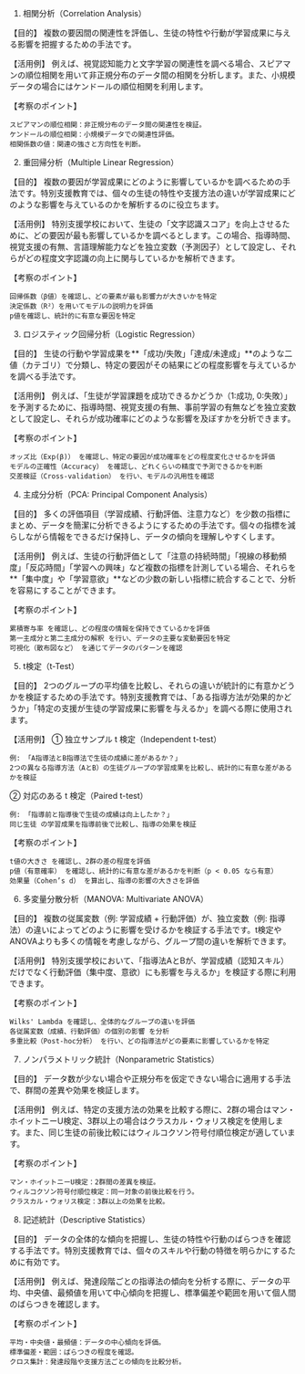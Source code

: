 1. 相関分析（Correlation Analysis）

【目的】
複数の要因間の関連性を評価し、生徒の特性や行動が学習成果に与える影響を把握するための手法です。

【活用例】
例えば、視覚認知能力と文字学習の関連性を調べる場合、スピアマンの順位相関を用いて非正規分布のデータ間の相関を分析します。また、小規模データの場合にはケンドールの順位相関を利用します。

【考察のポイント】

    スピアマンの順位相関：非正規分布のデータ間の関連性を検証。
    ケンドールの順位相関：小規模データでの関連性評価。
    相関係数の値：関連の強さと方向性を判断。



2. 重回帰分析（Multiple Linear Regression）

【目的】
複数の要因が学習成果にどのように影響しているかを調べるための手法です。特別支援教育では、個々の生徒の特性や支援方法の違いが学習成果にどのような影響を与えているのかを解析するのに役立ちます。

【活用例】
特別支援学校において、生徒の「文字認識スコア」を向上させるために、どの要因が最も影響しているかを調べるとします。この場合、指導時間、視覚支援の有無、言語理解能力などを独立変数（予測因子）として設定し、それらがどの程度文字認識の向上に関与しているかを解析できます。

【考察のポイント】

    回帰係数（β値）を確認し、どの要素が最も影響力が大きいかを特定
    決定係数（R²）を用いてモデルの説明力を評価
    p値を確認し、統計的に有意な要因を特定



3. ロジスティック回帰分析（Logistic Regression）

【目的】
生徒の行動や学習成果を**「成功/失敗」「達成/未達成」**のような二値（カテゴリ）で分類し、特定の要因がその結果にどの程度影響を与えているかを調べる手法です。

【活用例】
例えば、「生徒が学習課題を成功できるかどうか（1:成功, 0:失敗）」を予測するために、指導時間、視覚支援の有無、事前学習の有無などを独立変数として設定し、それらが成功確率にどのような影響を及ぼすかを分析できます。

【考察のポイント】

    オッズ比（Exp(β)） を確認し、特定の要因が成功確率をどの程度変化させるかを評価
    モデルの正確性（Accuracy） を確認し、どれくらいの精度で予測できるかを判断
    交差検証（Cross-validation） を行い、モデルの汎用性を確認



4. 主成分分析（PCA: Principal Component Analysis）

【目的】
多くの評価項目（学習成績、行動評価、注意力など）を少数の指標にまとめ、データを簡潔に分析できるようにするための手法です。個々の指標を減らしながら情報をできるだけ保持し、データの傾向を理解しやすくします。

【活用例】
例えば、生徒の行動評価として「注意の持続時間」「視線の移動頻度」「反応時間」「学習への興味」など複数の指標を計測している場合、それらを**「集中度」や「学習意欲」**などの少数の新しい指標に統合することで、分析を容易にすることができます。

【考察のポイント】

    累積寄与率 を確認し、どの程度の情報を保持できているかを評価
    第一主成分と第二主成分の解釈 を行い、データの主要な変動要因を特定
    可視化（散布図など） を通じてデータのパターンを確認



5. t検定（t-Test）

【目的】
2つのグループの平均値を比較し、それらの違いが統計的に有意かどうかを検証するための手法です。特別支援教育では、「ある指導方法が効果的かどうか」「特定の支援が生徒の学習成果に影響を与えるか」を調べる際に使用されます。

【活用例】
① 独立サンプル t 検定（Independent t-test）

    例: 「A指導法とB指導法で生徒の成績に差があるか？」
    2つの異なる指導方法（AとB）の生徒グループの学習成果を比較し、統計的に有意な差があるかを検証

② 対応のある t 検定（Paired t-test）

    例: 「指導前と指導後で生徒の成績は向上したか？」
    同じ生徒 の学習成果を指導前後で比較し、指導の効果を検証

【考察のポイント】

    t値の大きさ を確認し、2群の差の程度を評価
    p値（有意確率） を確認し、統計的に有意な差があるかを判断（p < 0.05 なら有意）
    効果量（Cohen’s d） を算出し、指導の影響の大きさを評価



6. 多変量分散分析（MANOVA: Multivariate ANOVA）

【目的】
複数の従属変数（例: 学習成績 + 行動評価）が、独立変数（例: 指導法）の違いによってどのように影響を受けるかを検証する手法です。t検定やANOVAよりも多くの情報を考慮しながら、グループ間の違いを解析できます。

【活用例】
特別支援学校において、「指導法AとBが、学習成績（認知スキル）だけでなく行動評価（集中度、意欲）にも影響を与えるか」を検証する際に利用できます。

【考察のポイント】

    Wilks' Lambda を確認し、全体的なグループの違いを評価
    各従属変数（成績、行動評価）の個別の影響 を分析
    多重比較（Post-hoc分析） を行い、どの指導法がどの要素に影響しているかを特定



7. ノンパラメトリック統計（Nonparametric Statistics）

【目的】
データ数が少ない場合や正規分布を仮定できない場合に適用する手法で、群間の差異や効果を検証します。

【活用例】
例えば、特定の支援方法の効果を比較する際に、2群の場合はマン・ホイットニーU検定、3群以上の場合はクラスカル・ウォリス検定を使用します。また、同じ生徒の前後比較にはウィルコクソン符号付順位検定が適しています。

【考察のポイント】

    マン・ホイットニーU検定：2群間の差異を検証。
    ウィルコクソン符号付順位検定：同一対象の前後比較を行う。
    クラスカル・ウォリス検定：3群以上の効果を比較。


8. 記述統計（Descriptive Statistics）

【目的】
データの全体的な傾向を把握し、生徒の特性や行動のばらつきを確認する手法です。特別支援教育では、個々のスキルや行動の特徴を明らかにするために有効です。

【活用例】
例えば、発達段階ごとの指導法の傾向を分析する際に、データの平均、中央値、最頻値を用いて中心傾向を把握し、標準偏差や範囲を用いて個人間のばらつきを確認します。

【考察のポイント】

    平均・中央値・最頻値：データの中心傾向を評価。
    標準偏差・範囲：ばらつきの程度を確認。
    クロス集計：発達段階や支援方法ごとの傾向を比較分析。